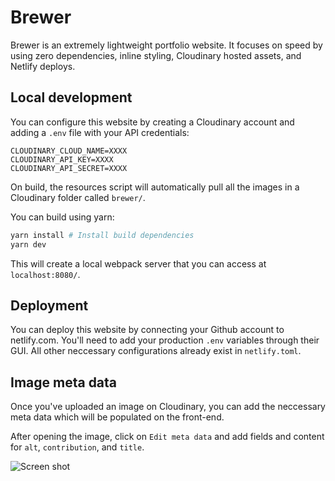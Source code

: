 # Brewer

Brewer is an extremely lightweight portfolio website. It focuses on speed by using zero dependencies, inline styling, Cloudinary hosted assets, and Netlify deploys.

## Local development

You can configure this website by creating a Cloudinary account and adding a `.env` file with your API credentials:

```
CLOUDINARY_CLOUD_NAME=XXXX
CLOUDINARY_API_KEY=XXXX
CLOUDINARY_API_SECRET=XXXX
```

On build, the resources script will automatically pull all the images in a Cloudinary folder called `brewer/`.

You can build using yarn:

```bash
yarn install # Install build dependencies
yarn dev
```

This will create a local webpack server that you can access at `localhost:8080/`.

## Deployment

You can deploy this website by connecting your Github account to netlify.com. You'll need to add your production `.env` variables through their GUI. All other neccessary configurations already exist in `netlify.toml`.

## Image meta data

Once you've uploaded an image on Cloudinary, you can add the neccessary meta data which will be populated on the front-end.

After opening the image, click on `Edit meta data` and add fields and content for `alt`, `contribution`, and `title`.

![Screen shot](https://i.imgur.com/0kC1JPC.jpg)

